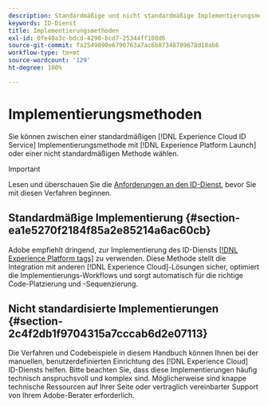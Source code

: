 ```yaml
---
description: Standardmäßige und nicht standardmäßige Implementierungsmethoden des Experience Cloud Identity Service.
keywords: ID-Dienst
title: Implementierungsmethoden
exl-id: 0fe40a3c-bdcd-4290-bcd7-25344ff108d6
source-git-commit: fa2549090e6790763a7ac6b87348789678d18ab6
workflow-type: tm+mt
source-wordcount: '129'
ht-degree: 100%

---
```


# Implementierungsmethoden

Sie können zwischen einer standardmäßigen [!DNL Experience Cloud ID Service] Implementierungsmethode mit [!DNL Experience Platform Launch] oder einer nicht standardmäßigen Methode wählen.

>[!IMPORTANT]
>
>Lesen und überschauen Sie die [Anforderungen an den ID-Dienst](../reference/requirements.md), bevor Sie mit diesen Verfahren beginnen.

## Standardmäßige Implementierung {#section-ea1e5270f2184f85a2e85214a6ac60cb}

Adobe empfiehlt dringend, zur Implementierung des ID-Diensts [[!DNL Experience Platform tags]](https://experienceleague.adobe.com/docs/experience-platform/tags/home.html?lang=de) zu verwenden. Diese Methode stellt die Integration mit anderen [!DNL Experience Cloud]-Lösungen sicher, optimiert die Implementierungs-Workflows und sorgt automatisch für die richtige Code-Platzierung und -Sequenzierung.

## Nicht standardisierte Implementierungen {#section-2c4f2db1f9704315a7cccab6d2e07113}

Die Verfahren und Codebeispiele in diesem Handbuch können Ihnen bei der manuellen, benutzerdefinierten Einrichtung des [!DNL Experience Cloud] ID-Diensts helfen. Bitte beachten Sie, dass diese Implementierungen häufig technisch anspruchsvoll und komplex sind. Möglicherweise sind knappe technische Ressourcen auf Ihrer Seite oder vertraglich vereinbarter Support von Ihrem Adobe-Berater erforderlich.
